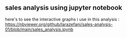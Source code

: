 ## sales analysis using jupyter notebook

here's to see the interactive graphs i use in this analysis : https://nbviewer.org/github/larazefani/sales-analysis-01/blob/main/sales_analysis.ipynb
